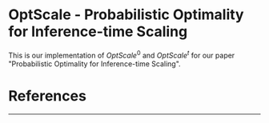 # OptScale - Probabilistic Optimality for Inference-time Scaling

This is our implementation of $OptScale^0$ and $OptScale^t$ for our paper "Probabilistic Optimality for Inference-time Scaling".

# References

---
